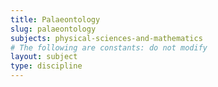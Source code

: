 ```yaml
---
title: Palaeontology
slug: palaeontology
subjects: physical-sciences-and-mathematics
# The following are constants: do not modify
layout: subject
type: discipline
---
```

